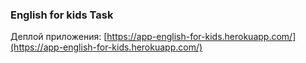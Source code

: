 ### English for kids Task
Деплой приложения: [https://app-english-for-kids.herokuapp.com/](https://app-english-for-kids.herokuapp.com/)